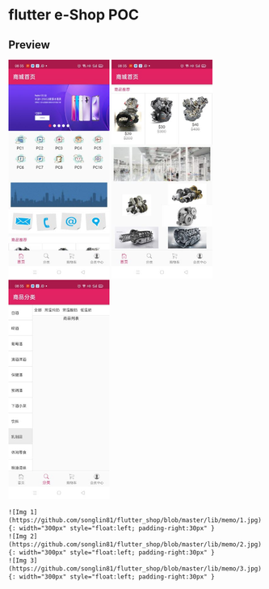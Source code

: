 # flutter e-Shop POC

## Preview

<p float="left">
	<img src="https://github.com/songlin81/flutter_shop/blob/master/lib/memo/1.jpg" alt="Img 1" width="200"/>
	<img src="https://github.com/songlin81/flutter_shop/blob/master/lib/memo/2.jpg" alt="Img 2" width="200"/>
	<img src="https://github.com/songlin81/flutter_shop/blob/master/lib/memo/3.jpg" alt="Img 3" width="200"/>
	
	![Img 1](https://github.com/songlin81/flutter_shop/blob/master/lib/memo/1.jpg){: width="300px" style="float:left; padding-right:30px" }
	![Img 2](https://github.com/songlin81/flutter_shop/blob/master/lib/memo/2.jpg){: width="300px" style="float:left; padding-right:30px" }
	![Img 3](https://github.com/songlin81/flutter_shop/blob/master/lib/memo/3.jpg){: width="300px" style="float:left; padding-right:30px" }
</p>
